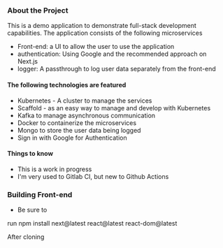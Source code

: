 ### About the Project ###
This is a demo application to demonstrate full-stack development capabilities. 
The application consists of the following microservices
- Front-end: a UI to allow the user to use the application
- authentication: Using Google and the recommended approach on Next.js
- logger: A passthrough to log user data separately from the front-end

#### The following technologies are featured ####
- Kubernetes - A cluster to manage the services
- Scaffold - as an easy way to manage and develop with Kubernetes
- Kafka to manage asynchronous communication
- Docker to containerize the microservices
- Mongo to store the user data being logged
- Sign in with Google for Authentication

#### Things to know ####
- This is a work in progress
- I'm very used to Gitlab CI, but new to Github Actions



### Building Front-end ###
- Be sure to 

run npm install next@latest react@latest react-dom@latest

After cloning
